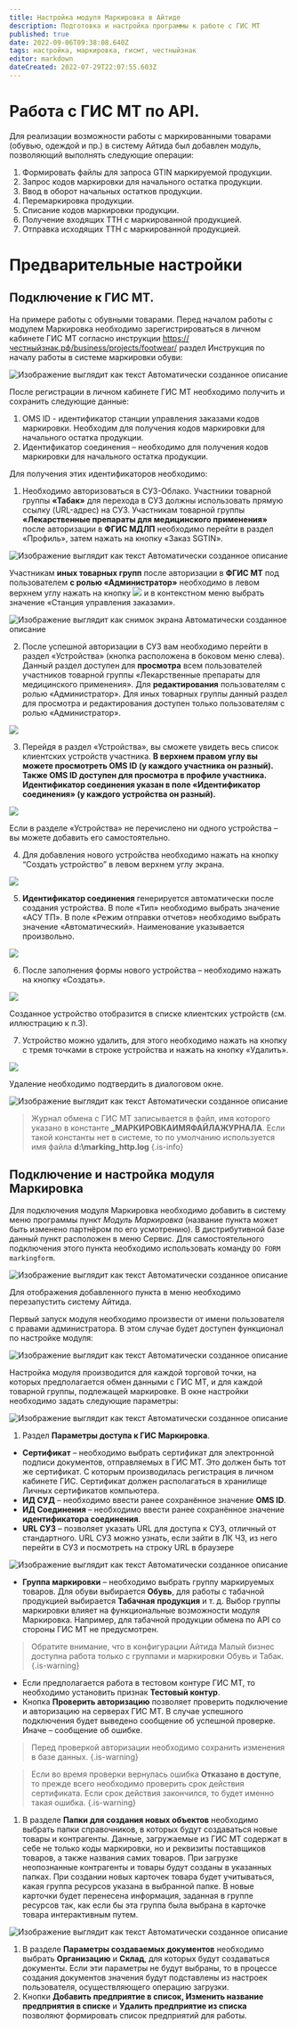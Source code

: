 ```yaml
---
title: Настройка модуля Маркировка в Айтиде
description: Подготовка и настройка программы к работе с ГИС МТ
published: true
date: 2022-09-06T09:38:08.640Z
tags: настройка, маркировка, гисмт, честныйзнак
editor: markdown
dateCreated: 2022-07-29T22:07:55.603Z
---
```


# Работа с ГИС МТ по API.

Для реализации возможности работы с маркированными товарами (обувью, одеждой и пр.) в систему Айтида был добавлен модуль, позволяющий выполнять следующие операции:

1.  Формировать файлы для запроса GTIN маркируемой продукции.
2.  Запрос кодов маркировки для начального остатка продукции.
3.  Ввод в оборот начальных остатков продукции.
4.  Перемаркировка продукции.
5.  Списание кодов маркировки продукции.
6.  Получение входящих ТТН с маркированной продукцией.
7.  Отправка исходящих ТТН с маркированной продукцией.

# Предварительные настройки

## Подключение к ГИС МТ.

На примере работы с обувными товарами. Перед началом работы с модулем Маркировка необходимо зарегистрироваться в личном кабинете ГИС МТ согласно инструкции <https://честныйзнак.рф/business/projects/footwear/> раздел Инструкция по началу работы в системе маркировки обуви:

![Изображение выглядит как текст Автоматически созданное описание](/images/marking/settings/e2e10a0821ac015d1af5952a83dcb3d9.png)

После регистрации в личном кабинете ГИС МТ необходимо получить и сохранить следующие данные:

1.  OMS ID - идентификатор станции управления заказами кодов маркировки. Необходим для получения кодов маркировки для начального остатка продукции.
2.  Идентификатор соединения – необходимо для получения кодов маркировки для начального остатка продукции.

Для получения этих идентификаторов необходимо:

1.  Необходимо авторизоваться в СУЗ-Облако. Участники товарной группы **«Табак»** для перехода в СУЗ должны использовать прямую ссылку (URL-адрес) на СУЗ. Участникам товарной группы **«Лекарственные препараты для медицинского применения»** после авторизации в **ФГИС МДЛП** необходимо перейти в раздел «Профиль», затем нажать на кнопку «Заказ SGTIN».

![Изображение выглядит как текст Автоматически созданное описание](/images/marking/settings/b8bab49f8f813c048b87a0ca3855d82d.png)

Участникам **иных товарных групп** после авторизации в **ФГИС МТ** под пользователем **с ролью «Администратор»** необходимо в левом верхнем углу нажать на кнопку ![](/images/marking/settings/f91c75fefed6a10a59b61980adc8bd9e.jpeg) и в контекстном меню выбрать значение «Станция управления заказами».

![Изображение выглядит как снимок экрана Автоматически созданное описание](/images/marking/settings/3fb333efeeb1b73015a6c465fd432b24.jpeg)

2.  После успешной авторизации в СУЗ вам необходимо перейти в раздел «Устройства» (кнопка расположена в боковом меню слева). Данный раздел доступен для **просмотра** всем пользователей участников товарной группы «Лекарственные препараты для медицинского применения». Для **редактирования** пользователям с ролью «Администратор». Для иных товарных группы данный раздел для просмотра и редактирования доступен только пользователям с ролью «Администратор».

**![](/images/marking/settings/facdaf089857bca6a05a9d3785da4e26.png)**

3.  Перейдя в раздел «Устройства», вы сможете увидеть весь список клиентских устройств участника. **В верхнем правом углу вы можете просмотреть OMS ID (у каждого участника он разный). Также OMS ID доступен для просмотра в профиле участника. Идентификатор соединения указан в поле «Идентификатор соединения» (у каждого устройства он разный).**

![](/images/marking/settings/06452d03a8bdd112979c73c0341e1418.png)

Если в разделе «Устройства» не перечислено ни одного устройства – вы можете добавить его самостоятельно.

4.  Для добавления нового устройства необходимо нажать на кнопку “Создать устройство” в левом верхнем углу экрана.

![](/images/marking/settings/59a5707a868231ceabb8944f7feccb83.png)

5.  **Идентификатор соединения** генерируется автоматически после создания устройства. В поле «Тип» необходимо выбрать значение «АСУ ТП». В поле «Режим отправки отчетов» необходимо выбрать значение «Автоматический». Наименование указывается произвольно.

![](/images/marking/settings/e03f1b60a8c5e2d469f37e9346f96235.png)

6.  После заполнения формы нового устройства – необходимо нажать на кнопку «Создать».

![](/images/marking/settings/1b5faa6935898f8132aa267089830732.png)

Созданное устройство отобразится в списке клиентских устройств (см. иллюстрацию к п.3).

7.  Устройство можно удалить, для этого необходимо нажать на кнопку с тремя точками в строке устройства и нажать на кнопку «Удалить».

![](/images/marking/settings/880cccf2e97479e7e0505376a6e8878c.png)

Удаление необходимо подтвердить в диалоговом окне.

![Изображение выглядит как текст Автоматически созданное описание](/images/marking/settings/7626938f0309a2c035685f71e7fdd9f9.png)

>   Журнал обмена с ГИС МТ записывается в файл, имя которого указано в константе **_МАРКИРОВКАИМЯФАЙЛАЖУРНАЛА**. Если такой константы нет в системе, то по умолчанию используется имя файла **d:\\marking_http.log**
{.is-info}


## Подключение и настройка модуля Маркировка

Для подключения модуля Маркировка необходимо добавить в систему меню программы пункт *Модуль Маркировка* (название пункта может быть изменено партнёром по его усмотрению). В дистрибутивной базе данный пункт расположен в меню Сервис. Для самостоятельного подключения этого пункта необходимо использовать команду `DO FORM markingform`.

![Изображение выглядит как текст Автоматически созданное описание](/images/marking/settings/4c13676dcee7296633a56561f2643aa2.png)

Для отображения добавленного пункта в меню необходимо перезапустить систему Айтида.

Первый запуск модуля необходимо произвести от имени пользователя с правами администратора. В этом случае будет доступен функционал по настройке модуля:

![Изображение выглядит как текст Автоматически созданное описание](/images/marking/settings/33a0be4a7d634d25d45c6181fcb79310.png)

Настройка модуля производится для каждой торговой точки, на которых предполагается обмен данными с ГИС МТ, и для каждой товарной группы, подлежащей маркировке. В окне настройки необходимо задать следующие параметры:

![Изображение выглядит как текст Автоматически созданное описание](/images/marking/settings/cd20f6ba4664b56a4088b18ca4612ea2.png)

1.  Раздел **Параметры доступа к ГИС Маркировка**.
-   **Сертификат** – необходимо выбрать сертификат для электронной подписи документов, отправляемых в ГИС МТ. Это должен быть тот же сертификат. С которым производилась регистрация в личном кабинете ГИС. Сертификат должен располагаться в хранилище Личных сертификатов компьютера.
-   **ИД СУД** – необходимо ввести ранее сохранённое значение **OMS ID**.
-   **ИД Соединения** – необходимо ввести ранее сохранённое значение **идентификатора соединения**.
-   **URL СУЗ** – позволяет указать URL для доступа к СУЗ, отличный от стандартного. URL СУЗ можно узнать, если зайти в ЛК ЧЗ, из него перейти в СУЗ и посмотреть на строку URL в браузере

![Изображение выглядит как текст Автоматически созданное описание](/images/marking/settings/1325dc4ab828686591cbf510ec5f5a38.png)

-   **Группа маркировки** – необходимо выбрать группу маркируемых товаров. Для обуви выбирается **Обувь**, для работы с табачной продукцией выбирается **Табачная** **продукция** и т. д. Выбор группы маркировки влияет на функциональные возможности модуля Маркировка. Например, для табачной продукции обмена по API со стороны ГИС МТ не предусмотрен.

> Обратите внимание, что в конфигурации Айтида Малый бизнес доступна работа только с группами и маркировки Обувь и Табак.
{.is-warning}

-   Если предполагается работа в тестовом контуре ГИС МТ, то необходимо установить признак **Тестовый контур**.
-   Кнопка **Проверить авторизацию** позволяет проверить подключение и авторизацию на серверах ГИС МТ. В случае успешного подключения будет выведено сообщение об успешной проверке. Иначе – сообщение об ошибке.

>   Перед проверкой авторизации необходимо сохранить изменения в базе данных.
{.is-warning}


>   Если во время проверки вернулась ошибка **Отказано в доступе**, то прежде всего необходимо проверить срок действия сертификата. Если срок действия закончился, то будет именно такая ошибка.
{.is-warning}


1.  В разделе **Папки** **для создания новых объектов** необходимо выбрать папки справочников, в которых будут создаваться новые товары и контрагенты. Данные, загружаемые из ГИС МТ содержат в себе не только коды маркировки, но и реквизиты поставщиков товаров, а также названия самих товаров. При загрузке неопознанные контрагенты и товары будут созданы в указанных папках. При создании новых карточек товара будет учитываться, какая группа ресурсов указана в выбранной папке. В новые карточки будет перенесена информация, заданная в группе ресурсов так, как если бы эта группа была выбрана в карточке товара интерактивным путем.

![Изображение выглядит как текст Автоматически созданное описание](/images/marking/settings/a0904e616fca46ceb1881b1a85942cbb.png)

1.  В разделе **Параметры создаваемых документов** необходимо выбрать **Организацию** и **Склад**, для которых будут создаваться документы. Если эти параметры не будут выбраны, то в процессе создания документов значения будут подставлены из настроек пользователя, осуществляющего операцию загрузки.
2.  Кнопки **Добавить предприятие в список, Изменить название предприятия в списке** и **Удалить предприятие из списка** позволяют формировать список предприятий для работы.
